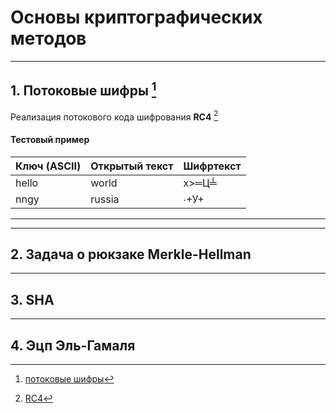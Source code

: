 # Основы криптографических методов 
---
##  1. Потоковые шифры [^1]
Реализация потокового кода шифрования __RC4__ [^2]
#### Тестовый пример
Ключ (ASCII) | Открытый текст |Шифртекст 
:-----|:------|:----
hello   | world     | x>═Ц╧
nngy | russia   | ∙+У+
---
[^1]: [потоковые шифры](https://ru.wikipedia.org/wiki/Потоковый_шифр)
[^2]: [RC4](https://en.wikipedia.org/wiki/RC4)
---
## 2. Задача о рюкзаке Merkle-Hellman
---
## 3. SHA
---
## 4. Эцп Эль-Гамаля